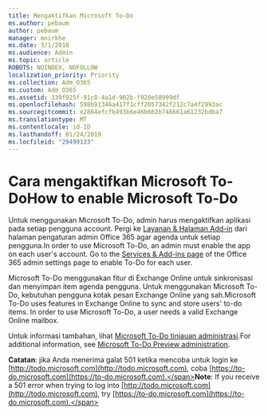 ```yaml
---
title: Mengaktifkan Microsoft To-Do
ms.author: pebaum
author: pebaum
manager: mnirkhe
ms.date: 3/1/2018
ms.audience: Admin
ms.topic: article
ROBOTS: NOINDEX, NOFOLLOW
localization_priority: Priority
ms.collection: Adm_O365
ms.custom: Adm_O365
ms.assetid: 339f925f-91c8-4a1d-902b-f920e58999df
ms.openlocfilehash: 598b91346a417f1cff2057342f212c7a4f2993ac
ms.sourcegitcommit: e2864efcfb493b6e46b662b746661a61232bdba7
ms.translationtype: MT
ms.contentlocale: id-ID
ms.lasthandoff: 01/24/2019
ms.locfileid: "29499133"
---
```

# <a name="how-to-enable-microsoft-to-do"></a><span data-ttu-id="887bd-102">Cara mengaktifkan Microsoft To-Do</span><span class="sxs-lookup"><span data-stu-id="887bd-102">How to enable Microsoft To-Do</span></span>

<span data-ttu-id="887bd-p101">Untuk menggunakan Microsoft To-Do, admin harus mengaktifkan aplikasi pada setiap pengguna account. Pergi ke [Layanan &amp; Halaman Add-in](https://portal.office.com/adminportal/home#/Settings/ServicesAndAddIns) dari halaman pengaturan admin Office 365 agar agenda untuk setiap pengguna.</span><span class="sxs-lookup"><span data-stu-id="887bd-p101">In order to use Microsoft To-Do, an admin must enable the app on each user's account. Go to the [Services &amp; Add-ins page](https://portal.office.com/adminportal/home#/Settings/ServicesAndAddIns) of the Office 365 admin settings page to enable To-Do for each user.</span></span> 
  
<span data-ttu-id="887bd-p102">Microsoft To-Do menggunakan fitur di Exchange Online untuk sinkronisasi dan menyimpan item agenda pengguna. Untuk menggunakan Microsoft To-Do, kebutuhan pengguna kotak pesan Exchange Online yang sah.</span><span class="sxs-lookup"><span data-stu-id="887bd-p102">Microsoft To-Do uses features in Exchange Online to sync and store users' to-do items. In order to use Microsoft To-Do, a user needs a valid Exchange Online mailbox.</span></span>
  
<span data-ttu-id="887bd-107">Untuk informasi tambahan, lihat [Microsoft To-Do tinjauan administrasi](https://support.office.com/article/490c1a8c-2333-4952-8125-841afadb9620.aspx).</span><span class="sxs-lookup"><span data-stu-id="887bd-107">For additional information, see [Microsoft To-Do Preview administration](https://support.office.com/article/490c1a8c-2333-4952-8125-841afadb9620.aspx).</span></span>
  
 <span data-ttu-id="887bd-108">**Catatan**: jika Anda menerima galat 501 ketika mencoba untuk login ke [http://todo.microsoft.com](http://todo.microsoft.com), coba [https://to-do.microsoft.com](https://to-do.microsoft.com).</span><span class="sxs-lookup"><span data-stu-id="887bd-108">**Note**: If you receive a 501 error when trying to log into [http://todo.microsoft.com](http://todo.microsoft.com), try [https://to-do.microsoft.com](https://to-do.microsoft.com).</span></span>
  

